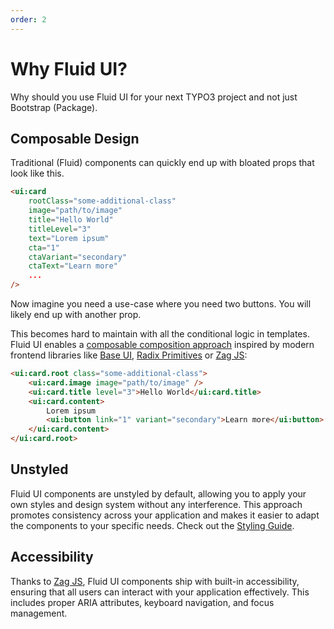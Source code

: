 ```yaml
---
order: 2
---
```


# Why Fluid UI?

Why should you use Fluid UI for your next TYPO3 project and not just Bootstrap (Package).

## Composable Design

Traditional (Fluid) components can quickly end up with bloated props that look like this.

```html
<ui:card
    rootClass="some-additional-class"
    image="path/to/image"
    title="Hello World"
    titleLevel="3"
    text="Lorem ipsum"
    cta="1"
    ctaVariant="secondary"
    ctaText="Learn more"
    ...
/>
```

Now imagine you need a use-case where you need two buttons. You will likely end up with another prop.

This becomes hard to maintain with all the conditional logic in templates. Fluid UI enables a [composable composition approach](https://medium.com/@guilherme.pomp/creating-react-components-with-the-composition-pattern-f59c895f27bc) inspired by modern frontend libraries like [Base UI](https://base-ui.com/), [Radix Primitives](https://www.radix-ui.com/primitives) or [Zag JS](https://zagjs.com/):

```html
<ui:card.root class="some-additional-class">
    <ui:card.image image="path/to/image" />
    <ui:card.title level="3">Hello World</ui:card.title>
    <ui:card.content>
        Lorem ipsum
        <ui:button link="1" variant="secondary">Learn more</ui:button>
    </ui:card.content>
</ui:card.root>
```

## Unstyled

Fluid UI components are unstyled by default, allowing you to apply your own styles and design system without any interference. This approach promotes consistency across your application and makes it easier to adapt the components to your specific needs. Check out the [Styling Guide](/docs/core-concepts/styling).

## Accessibility

Thanks to [Zag JS](https://zagjs.com/), Fluid UI components ship with built-in accessibility, ensuring that all users can interact with your application effectively. This includes proper ARIA attributes, keyboard navigation, and focus management.
